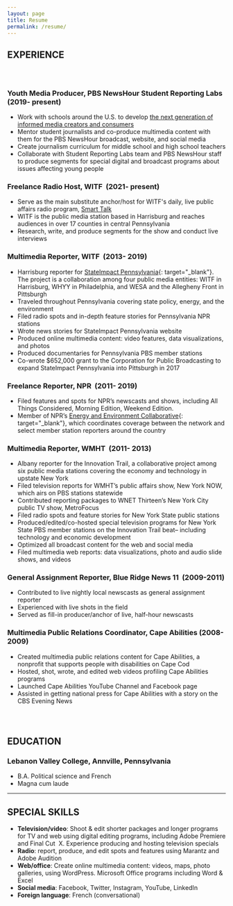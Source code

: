 ```yaml
---
layout: page
title: Resume
permalink: /resume/
---
```


## EXPERIENCE

### &nbsp;

### Youth Media Producer, PBS NewsHour Student Reporting Labs (2019- present)

* Work with schools around the U.S. to develop [the next generation of informed media creators and consumers](https://studentreportinglabs.org/)
* Mentor student journalists and co-produce multimedia content with them for the PBS NewsHour broadcast, website, and social media
* Create journalism curriculum for middle school and high school teachers
* Collaborate with Student Reporting Labs team and PBS NewsHour staff to produce segments for special digital and broadcast programs about issues affecting young people

### Freelance Radio Host, WITF&nbsp; (2021- present)

* Serve as the main substitute anchor/host for WITF's daily, live public affairs radio program, [Smart Talk](https://www.witf.org/programs/smart-talk/)
* WITF is the public media station based in Harrisburg and reaches audiences in over 17 counties in central Pennsylvania
* Research, write, and produce segments for the show and conduct live interviews

### Multimedia Reporter, WITF&nbsp; (2013- 2019)

* Harrisburg reporter for [StateImpact Pennsylvania](https://stateimpact.npr.org/pennsylvania/author/mariecusick/){: target="_blank"}. The project is a collaboration among four public media entities: WITF in Harrisburg, WHYY in Philadelphia, and WESA and the Allegheny Front in Pittsburgh
* Traveled throughout Pennsylvania covering state policy, energy, and the environment
* Filed radio spots and in-depth feature stories for Pennsylvania NPR stations
* Wrote news stories for StateImpact Pennsylvania website
* Produced online multimedia content: video features, data visualizations, and photos
* Produced documentaries for Pennsylvania PBS member stations
* Co-wrote $652,000 grant to the Corporation for Public Broadcasting to expand StateImpact Pennsylvania into Pittsburgh in 2017

### Freelance Reporter, NPR &nbsp;(2011- 2019)

* Filed features and spots for NPR’s newscasts and shows, including All Things Considered, Morning Edition, Weekend Edition.
* Member of NPR’s [Energy and Environment Collaborative](https://www.npr.org/series/571910677/environment-and-energy-collaborative){: target="_blank"}, which coordinates coverage between the network and select member station reporters around the country

### Multimedia Reporter, WMHT&nbsp; (2011- 2013)

* Albany reporter for the Innovation Trail, a collaborative project among six public media stations covering the economy and technology in upstate New York
* Filed television reports for WMHT’s public affairs show, New York NOW, which airs on PBS stations statewide
* Contributed reporting packages to WNET Thirteen’s New York City public TV show, MetroFocus
* Filed radio spots and feature stories for New York State public stations
* Produced/edited/co-hosted special television programs for New York State PBS member stations on the Innovation Trail beat– including technology and economic development
* Optimized all broadcast content for the web and social media
* Filed multimedia web reports: data visualizations, photo and audio slide shows, and videos

### General Assignment Reporter, Blue Ridge News 11&nbsp; (2009-2011)

* Contributed to live nightly local newscasts as general assignment reporter
* Experienced with live shots in the field
* Served as fill-in producer/anchor of live, half-hour newscasts

### Multimedia Public Relations Coordinator, Cape Abilities (2008-2009)

* Created multimedia public relations content for Cape Abilities, a nonprofit that supports people with disabilities on Cape Cod
* Hosted, shot, wrote, and edited web videos profiling Cape Abilities programs
* Launched Cape Abilities YouTube Channel and Facebook page
* Assisted in getting national press for Cape Abilities with a story on the CBS Evening News

### &nbsp;

## EDUCATION

### Lebanon Valley College, Annville, Pennsylvania&nbsp;

* B.A. Political science and French
* Magna cum laude

---

## SPECIAL SKILLS

* **Television/video**\: Shoot & edit shorter packages and longer programs for TV and web using digital editing programs, including Adobe Premiere and Final Cut&nbsp; X. Experience producing and hosting television specials
* **Radio**\: report, produce, and edit spots and features using Marantz and Adobe Audition
* **Web/office**\: Create online multimedia content: videos, maps, photo galleries, using WordPress. Microsoft Office programs including Word & Excel
* **Social media**\: Facebook, Twitter, Instagram, YouTube, LinkedIn
* **Foreign language**\: French (conversational)
